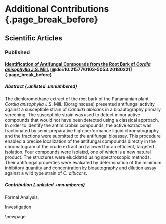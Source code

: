 # Additional Contributions {.page_break_before}

## Scientific Articles

### Published

#### [Identification of Antifungal Compounds from the Root Bark of *Cordia anisophylla* J.S. Mill.](https://doi.org/10.21577/0103-5053.20180221) [@doi:10.21577/0103-5053.20180221] {.page_break_before}

##### Abstract {.unlisted .unnumbered}

The dichloromethane extract of the root bark of the Panamanian plant *Cordia anisophylla* J.S. Mill. (Boraginaceae) presented antifungal activity against a susceptible strain of *Candida albicans* in a bioautography primary screening.
The susceptible strain was used to detect minor active compounds that would not have been detected using a classical approach.
In order to identify the antimicrobial compounds, the active extract was fractionated by semi-preparative high-performance liquid chromatography and the fractions were submitted to the antifungal bioassay.
This procedure enabled a precise localization of the antifungal compounds directly in the chromatogram of the crude extract and allowed for an efficient, targeted isolation.
Four compounds were isolated, one of which is a new natural product.
The structures were elucidated using spectroscopic methods.
Their antifungal properties were evaluated by determination of the minimum inhibitory quantity and concentration by bioautography and dilution assay against a wild type strain of *C. albicans*.

##### Contribution {.unlisted .unnumbered}

<!-- Conceptualization, -->
<!-- Data curation, -->
Formal Analysis,
<!-- Funding acquisition, -->
Investigation
<!-- Methodology, -->
<!-- Project administration, -->
<!-- Resources, -->
<!-- Software, -->
<!-- Supervision, -->
<!-- Validation, -->
<!-- Visualization, -->
<!-- Writing – original draft, -->
<!-- Writing – review & editing, -->

\newpage